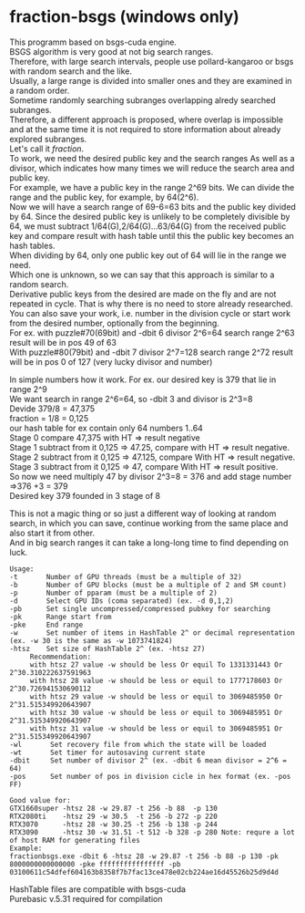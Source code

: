 # fraction-bsgs (windows only)
This programm based on bsgs-cuda engine.  
BSGS algorithm is very good at not big search ranges.  
Therefore, with large search intervals, people use pollard-kangaroo or bsgs with random search and the like.  
Usually, a large range is divided into smaller ones and they are examined in a random order.  
Sometime randomly searching subranges overlapping alredy searched subranges.  
Therefore, a different approach is proposed, where overlap is impossible and at the same time it is not required to store information about already explored subranges.  
Let's call it *fraction*.  
To work, we need the desired public key and the search ranges As well as a divisor, which indicates how many times we will reduce the search area and public key.  
For example, we have a public key in the range 2^69 bits. We can divide the range and the public key, for example, by 64(2^6).  
Now we will have a search range of 69-6=63 bits and the public key divided by 64. Since the desired public key is unlikely to be completely divisible by 64,
we must subtract 1/64(G),2/64(G)...63/64(G) from the received public key and compare result with hash table until this the public key becomes an hash tables.  
When dividing by 64, only one public key out of 64 will lie in the range we need.  
Which one is unknown, so we can say that this approach is similar to a random search.  
Derivative public keys from the desired are made on the fly and are not repeated in cycle. That is why there is no need to store already researched.  
You can also save your work, i.e. number in the division cycle or start work from the desired number, optionally from the beginning.  
For ex. with puzzle#70(69bit) and -dbit 6 divisor 2^6=64 search range 2^63 result will be in pos 49 of 63  
With puzzle#80(79bit) and -dbit 7 divisor 2^7=128 search range 2^72 result will be in pos 0 of 127 (very lucky divisor and number)  

In simple numbers how it work. For ex.  our desired key is 379 that lie in range 2^9  
We want search in range 2^6=64, so -dbit 3 and divisor is 2^3=8  
Devide 379/8 = 47,375  
fraction = 1/8 = 0,125  
our hash table for ex contain only 64 numbers 1..64  
Stage 0 compare 47,375 with HT => result negative  
Stage 1  subtract from it 0,125 => 47.25, compare with HT => result negative.  
Stage 2  subtract from it 0,125 => 47.125, compare With HT => result negative.  
Stage 3  subtract from it 0,125 => 47, compare With HT => result positive.  
So now we need multiply 47 by divisor 2^3=8 = 376 and add stage number =>376 +3 = 379  
Desired key 379 founded in 3 stage of 8  

This is not a magic thing or so just a different way of looking at random search, in which you can save, continue working from the same place and also start it from other.  
And in big search ranges it can take a long-long time to find depending on luck. 
```
Usage:
-t       Number of GPU threads (must be a multiple of 32)
-b       Number of GPU blocks (must be a multiple of 2 and SM count)
-p       Number of pparam (must be a multiple of 2)
-d       Select GPU IDs (coma separated) (ex. -d 0,1,2)
-pb      Set single uncompressed/compressed pubkey for searching
-pk      Range start from
-pke     End range
-w       Set number of items in HashTable 2^ or decimal representation (ex. -w 30 is the same as -w 1073741824)
-htsz    Set size of HashTable 2^ (ex. -htsz 27)
     Recommendation:
     with htsz 27 value -w should be less Or equil To 1331331443 Or 2^30.310222637591963
     with htsz 28 value -w should be less or equil to 1777178603 Or 2^30.726941530690112
     with htsz 29 value -w should be less or equil to 3069485950 Or 2^31.515349920643907
     with htsz 30 value -w should be less or equil to 3069485951 Or 2^31.515349920643907
     with htsz 31 value -w should be less or equil to 3069485951 Or 2^31.515349920643907       
-wl       Set recovery file from which the state will be loaded
-wt       Set timer for autosaving current state
-dbit     Set number of divisor 2^ (ex. -dbit 6 mean divisor = 2^6 = 64)
-pos      Set number of pos in division cicle in hex format (ex. -pos FF)

Good value for:
GTX1660super -htsz 28 -w 29.87 -t 256 -b 88  -p 130
RTX2080ti    -htsz 29 -w 30.5  -t 256 -b 272 -p 220
RTX3070      -htsz 28 -w 30.25 -t 256 -b 138 -p 244
RTX3090      -htsz 30 -w 31.51 -t 512 -b 328 -p 280 Note: requre a lot of host RAM for generating files
Example:
fractionbsgs.exe -dbit 6 -htsz 28 -w 29.87 -t 256 -b 88 -p 130 -pk 8000000000000000 -pke ffffffffffffffff -pb 03100611c54dfef604163b8358f7b7fac13ce478e02cb224ae16d45526b25d9d4d
```
HashTable files are compatible with bsgs-cuda  
Purebasic v.5.31 required for compilation  
